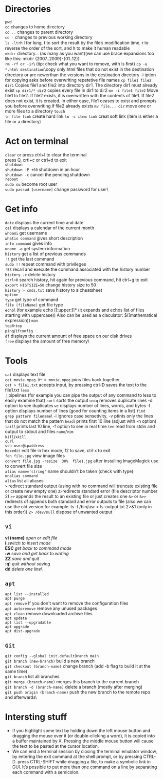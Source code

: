 Directories
==========

`pwd`\
`cd` changes to home directory\
`cd ..` changes to parent directory\
`cd -` changes to previous working directory\
`ls -ltrh` l for long, t to sort the result by the ﬁle’s modiﬁcation time, r to reverse the order of the sort, and h to make it human readable\
`mkdir` directory... (as many as you want)(we can use brace expansions too like this: mkdir {2007..2009}-{01..12})\
`rm -rf or -ir`\ (tip: check what you want to remove, with ls first)
`cp -u *.html destination`\copy only html ﬁles that do not exist in the destination directory or are newerthan the versions in the destination directory
-i iption for copying asks before overwriting repetetive file names
`cp file1 file2 dir1` Copies file1 and file2 into directory dir1. The directory dir1 must already exist
`cp dir1/* dir2` copies every file in dir1 to dir2
`mv -i file1 file2` Move file1 to file2. If file2 exists, it is overwritten with the contents of file1. If file2 does not exist, it is created. In either case, file1 ceases to exist and prompts you before overwriting if file2 already exists
`mv file... dir` move one or more files to a directory
`touch`\
`ln file link` create hard link
`ln -s item link` creat soft link (item is either a file or a directory)

Act on terminal
==========

`clear` or press ctrl+l to clear the terminal\
press Q, crtl+c or ctrl+d to exit\
`shutdown`\
`shutdown -P +60` shutdown in an hour\
`shutdown -c` cancel the pending shutdown\
`reboot`\
`sudo su` become root user\
`sudo passwd [username]` change password for user\

Get info 
==========
`date` displays the current time and date\
`cal` displays a calendar of the current month\
`whoami` get username\
`whatis command` gives short description\
`info command` gives info\
`uname -a` get system information\
`history` get a list of previous commands\
`!!` get the last command\
`sudo !!` repeat command with privileges\
`!53` recall and execute the command associated with the history number\
`history -c` delete history\
`ctrl+R` search history, hit again for previous command, hit ctrl+g to exit\
`export HISTSIZE=50` change history size to 50\
`history > cmds.txt` save history to a cheatsheet\
`uptime`\
`type` get type of command\
`file (fileName)` get file type\
`echo`\ (for example echo [[:upper:]]* (it expands and echos list of files starting with uppercase))
Also can be used as a claculator: $((mathematical expression))
`man`\
`top`/`htop`\
`ping`/`ifconfig`\
`df` displays the current amount of free space on our disk drives\
`free` displays the amount of free memory\

Tools
==========

`cat` displays text file\
`cat movie.mpeg.0* > movie.mpeg` joins files back together\
`cat > file1.txt` accepts input, by pressing ctrl-D saves the text to the file1.txt
`less`\
`|` pipelines (for example you can pipe the output of any command to less to easily examine that)
`sort` sorts the output
`uniq` removes duplicate lines
-d option to see duplicates
`wc` displays number of lines, words, and bytes
-l option displays number of lines (good for counting items in a list)
`find`\
`grep pattern filename`\ -i ignores case sensetivity, -v ptints only the lines that do not match the pattern
`head`\ prints first 10 line (adjust with -n option)
`tail`\ prints last 10 line, -f option to see in real time
`tee` read from stdin and output to stdout and files
`nano`/`vim`\
`kill`/`xkill`\
`curl`\
`ssh user@ipaddress`\
`hexedit` edit file in hex mode, f2 to save, ctrl x to exit\
`feh file.jpg` view image files\
`convert file.jpg -resize  30%  file1.jpg` after installing ImageMagick use to convert file size\
`alias name='string'` name shouldn't be taken (check with type)\
`unalias command`\
`alias` list all aliases\
`>` redirect standard output (using with no command will truncate existing file or create new empty one)
`2>`redirects standard error (file descriptor number 2)
`>>` appends the result to an existing file or just creates one
`&>` or `&>>` redirects of appends both standard and error outputs to file (also we can use the old version for example: ls -l /bin/usr > ls-output.txt 2>&1 (only in this order))
`2> /dev/null` dispose of unwanted output


`vi`
------------
**vi (name)** *open or edit file*\
**i** *switch to insert mode*\
**ESC** *get back to command mode*\
**:w** *save and get back to writing*\
**ZZ** *save and quit*\
**:q!** *quit without saving*\
**dd** *delete one line*\

`apt`
------------

`apt list --installed`\
`apt purge`\
`apt remove` If you don't want to remove the configuration files\
`apt autoremove`                    remove any unused packages\
`apt clean`                          remove downloaded archive files\
`apt update`\
`apt list --upgradable`\
`apt upgrade`\
`apt dist-upgrade`

`Git`
--------------

`git config --global init.defaultBranch main`\
`git branch (new-branch)` build a new branch\
`git checkout (branch-name)` change branch (add -b flag to build it at the same time)\
`git branch` list all branches\
`git merge (branch-name)` merges this branch to the current branch\
`git branch -d (branch-name)` delete a branch (mostly after merging)\
`git push origin (branch-name)` push the new branch to the remote repo and afterwards\

Intersting stuff
==========
- If you highlight some
text by holding down the left mouse button and dragging the
mouse over it (or double-clicking a word), it is copied into a buffer
maintained by X. Pressing the middle mouse button will cause the
text to be pasted at the cursor location.
- We can end a terminal session by closing the terminal emulator window,
by entering the exit command at the shell prompt, or by pressing CTRL-
D.
press CTRL-SHIFT while dragging a file, to make a symbolic link in GUI.
It’s possible to put more than one command on a line by separating each command with a semicolon.
